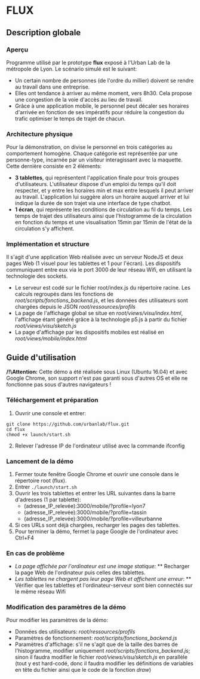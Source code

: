 # FLUX

## Description globale

### Aperçu
Programme utilisé par le prototype **flux** exposé à l'Urban Lab de la métropole de Lyon. Le scénario simulé est le suivant:
* Un certain nombre de personnes (de l'ordre du millier) doivent se rendre au travail dans une entreprise.
* Elles ont tendance à arriver au même moment, vers 8h30. Cela propose une congestion de la voie d'accès au lieu de travail.
* Grâce à une application mobile, le personnel peut décaler ses horaires d'arrivée en fonction de ses impératifs pour réduire la congestion du trafic optimiser le temps de trajet de chacun.

### Architecture physique
Pour la démonstration, on divise le personnel en trois catégories au comportement homogène. Chaque catégorie est représentée par une personne-type, incarnée par un visiteur interagissant avec la maquette. Cette dernière consiste en 2 éléments:
* **3 tablettes**, qui représentent l'application finale pour trois groupes d'utilisateurs. L'utilisateur dispose d'un emploi du temps qu'il doit respecter, et y entre les horaires min et max entre lesquels il peut arriver au travail. L'application lui suggère alors un horaire auquel arriver et lui indique la durée de son trajet via une interface de type chatbot.
* **1 écran**, qui représente les conditions de circulation au fil du temps. Les temps de trajet des utilisateurs ainsi que l'histogramme de la circulation en fonction du temps et une visualisation 15min par 15min de l'état de la circulation s'y affichent.

### Implémentation et structure
Il s'agit d'une application Web réalisée avec un serveur NodeJS et deux pages Web (1 visuel pour les tablettes et 1 pour l'écran). Les dispositifs communiquent entre eux via le port 3000 de leur réseau Wifi, en utilisant la technologie des sockets.

* Le serveur est codé sur le fichier root/index.js du répertoire racine. Les calculs regroupés dans les fonctions de *root/scripts/fonctions_backend.js*, et les données des utilisateurs sont chargées depuis le JSON *root/ressources/profils*
* La page de l'affichage global se situe en *root/views/visu/index.html*, l'affichage étant généré grâce à la technologie p5.js à partir du fichier *root/views/visu/sketch.js*
* La page d'affichage par les dispositifs mobiles est réalisé en *root/views/mobile/index.html*

## Guide d'utilisation

**/!\\Attention:** Cette démo a été réalisée sous Linux (Ubuntu 16.04) et avec Google Chrome, son support n'est pas garanti sous d'autres OS et elle ne fonctionne pas sous d'autres navigateurs !

### Téléchargement et préparation
1) Ouvrir une console et entrer:
```
git clone https://github.com/urbanlab/flux.git
cd flux
chmod +x launch/start.sh
```
2) Relever l'adresse IP de l'ordinateur utilisé avec la commande ifconfig

### Lancement de la démo
1) Fermer toute fenêtre Google Chrome et ouvrir une console dans le répertoire root (flux).
2) Entrer `./launch/start.sh`
3) Ouvrir les trois tablettes et entrer les URL suivantes dans la barre d'adresses (1 par tablette):
	* (adresse_IP_relevée):3000/mobile/?profile=lyon7
	* (adresse_IP_relevée):3000/mobile/?profile=tassin
	* (adresse_IP_relevée):3000/mobile/?profile=villeurbanne
4) Si ces URLs sont déjà chargées, recharger les pages des tablettes.
5) Pour terminer la démo, fermet la page Google de l'ordinateur avec Ctrl+F4

### En cas de problème
* *La page affichée par l'ordinateur est une image statique*:
** Recharger la page Web de l'ordinateur puis celles des tablettes.
* *Les tablettes ne chargent pas leur page Web et affichent une erreur*:
** Vérifier que les tablettes et l'ordinateur-serveur sont bien connectés sur le même réseau Wifi

### Modification des paramètres de la démo
Pour modifier les paramètres de la démo:
* Données des utilisateurs: *root/ressources/profils*
* Paramètres de fonctionnement: *root/scripts/fonctions_backend.js*
* Paramètres d'affichage: s'il ne s'agit que de la taille des barres de l'histogramme, modifier uniquement *root/scripts/fonctions_backend.js*; sinon il faudra modifier le fichier *root/views/visu/sketch.js* en parallèle (tout y est hard-codé, donc il faudra modifier les définitions de variables en tête du fichier ainsi que le code de la fonction *draw*)
